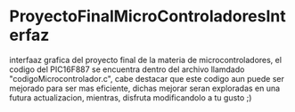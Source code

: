 # ProyectoFinalMicroControladoresInterfaz
interfaaz grafica del proyecto  final de la materia de microcontroladores, el codigo del PIC16F887 se encuentra dentro del archivo llamdado "codigoMicrocontrolador.c", cabe destacar que  este codigo aun puede ser mejorado para ser mas eficiente,  dichas mejorar seran exploradas en una futura actualizacion, mientras, disfruta modificandolo a tu gusto ;)
